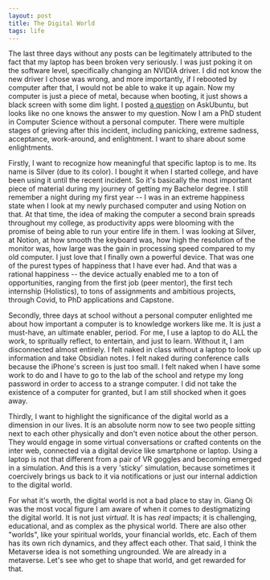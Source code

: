 ```yaml
---
layout: post
title: The Digital World
tags: life
---
```


The last three days without any posts can be legitimately attributed to the fact that my laptop has been broken very seriously. I was just poking it on the software level, specifically changing an NVIDIA driver. I did not know the new driver I chose was wrong, and more importantly, if I rebooted by computer after that, I would not be able to wake it up again. Now my computer is just a piece of metal, because when booting, it just shows a black screen with some dim light. I posted [a question](https://askubuntu.com/questions/1484632/black-screen-before-grub-after-nvidia-driver-update) on AskUbuntu, but looks like no one knows the answer to my question. Now I am a PhD student in Computer Science without a personal computer. There were multiple stages of grieving after this incident, including panicking, extreme sadness, acceptance, work-around, and enlightment. I want to share about some enlightments.

Firstly, I want to recognize how meaningful that specific laptop is to me. Its name is Silver (due to its color). I bought it when I started college, and have been using it until the recent incident. So it's basically the most important piece of material during my journey of getting my Bachelor degree. I still remember a night during my first year -- I was in an extreme happiness state when I look at my newly purchased computer and using Notion on that. At that time, the idea of making the computer a second brain spreads throughout my college, as productivity apps were blooming with the promise of being able to run your entire life in them. I was looking at Silver, at Notion, at how smooth the keyboard was, how high the resolution of the monitor was, how large was the gain in processing speed compared to my old computer. I just love that I finally own a powerful device. That was one of the purest types of happiness that I have ever had. And that was a rational happiness -- the device actually enabled me to a ton of opportunities, ranging from the first job (peer mentor), the first tech internship (Holistics), to tons of assignments and ambitious projects, through Covid, to PhD applications and Capstone.

Secondly, three days at school without a personal computer enlighted me about how important a computer is to knowledge workers like me. It is just a must-have, an ultimate enabler, period. For me, I use a laptop to do ALL the work, to spritually reflect, to entertain, and just to learn. Without it, I am disconnected almost entirely. I felt naked in class without a laptop to look up information and take Obsidian notes. I felt naked during conference calls because the iPhone's screen is just too small. I felt naked when I have some work to do and I have to go to the lab of the school and retype my long password in order to access to a strange computer. I did not take the existence of a computer for granted, but I am still shocked when it goes away.

Thirdly, I want to highlight the significance of the digital world as a dimension in our lives. It is an absolute norm now to see two people sitting next to each other physically and don't even notice about the other person. They would engage in some virtual conversations or crafted contents on the inter web, connected via a digital device like smartphone or laptop. Using a laptop is not that different from a pair of VR goggles and becoming emerged in a simulation. And this is a very 'sticky' simulation, because sometimes it coercively brings us back to it via notifications or just our internal addiction to the digital world.

For what it's worth, the digital world is not a bad place to stay in. Giang Oi was the most vocal figure I am aware of when it comes to destigmatizing the digital world. It is not just _virtual_. It is has _real_ impacts; it is challenging, educational, and as complex as the physical world. There are also other "worlds", like your spiritual worlds, your financial worlds, etc. Each of them has its own rich dynamics, and they affect each other. That said, I think the Metaverse idea is not something ungrounded. We are already in a metaverse. Let's see who get to shape that world, and get rewarded for that.
